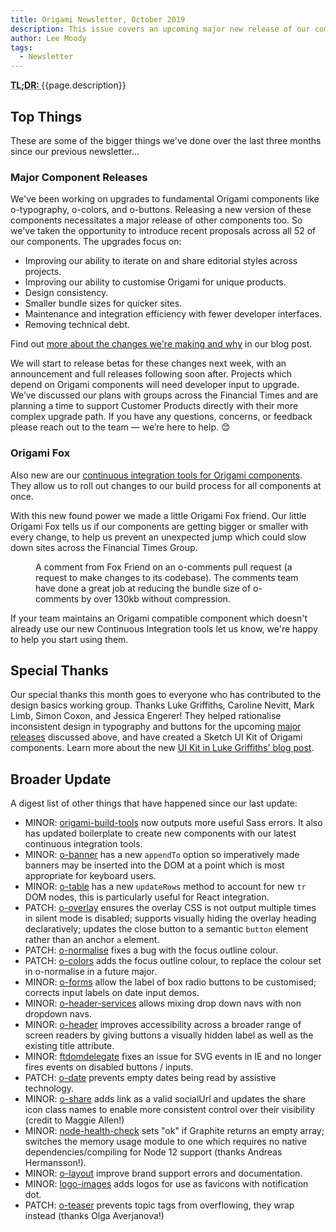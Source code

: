 ```yaml
---
title: Origami Newsletter, October 2019
description: This issue covers an upcoming major new release of our components including o-typography, o-colors, and o-buttons; plus we discuss our new Continuous Integration tools.
author: Lee Moody
tags:
  - Newsletter
---
```


<abbr title="Too long; didn't read">
	<strong>
	TL;DR:
	</strong>
</abbr> {{page.description}}

## Top Things

These are some of the bigger things we've done over the last three months since our previous newsletter...

### Major Component Releases

We've been working on upgrades to fundamental Origami components like o-typography, o-colors, and o-buttons. Releasing a new version of these components necessitates a major release of other components too. So we've taken the opportunity to introduce recent proposals across all 52 of our components. The upgrades focus on:

- Improving our ability to iterate on and share editorial styles across projects.
- Improving our ability to customise Origami for unique products.
- Design consistency.
- Smaller bundle sizes for quicker sites.
- Maintenance and integration efficiency with fewer developer interfaces.
- Removing technical debt.

Find out [more about the changes we're making and why](/blog/2019/10/31/major-cascade/) in our blog post.

We will start to release betas for these changes next week, with an announcement and full releases following soon after. Projects which depend on Origami components will need developer input to upgrade. We’ve discussed our plans with groups across the Financial Times and are planning a time to support Customer Products directly with their more complex upgrade path. If you have any questions, concerns, or feedback please reach out to the team — we’re here to help. 😊

### Origami Fox

Also new are our [continuous integration tools for Origami components](https://github.com/financial-times/origami-ci-tools). They allow us to roll out changes to our build process for all components at once.

With this new found power we made a little Origami Fox friend. Our little Origami Fox tells us if our components are getting bigger or smaller with every change, to help us prevent an unexpected jump which could slow down sites across the Financial Times Group.

<figure>
	<img
		alt=""
		src="https://www.ft.com/__origami/service/image/v2/images/raw/https://origami.ft.com/assets/images/2019-10-31-newsletter/fox-friend.png?source=origami&quality=highest"
	/>
	<figcaption>
		A comment from Fox Friend on an o-comments pull request (a request to make changes to its codebase). The comments team have done a great job at reducing the bundle size of o-comments by over 130kb without compression.
	</figcaption>
</figure>

If your team maintains an Origami compatible component which doesn't already use our new Continuous Integration tools let us know, we're happy to help you start using them.

## Special Thanks

Our special thanks this month goes to everyone who has contributed to the design basics working group. Thanks Luke Griffiths, Caroline Nevitt, Mark Limb, Simon Coxon, and Jessica Engerer! They helped rationalise inconsistent design in typography and buttons for the upcoming [major releases](/blog/2019/10/31/major-cascade/) discussed above, and have created a Sketch UI Kit of Origami components. Learn more about the new [UI Kit in Luke Griffiths' blog post](https://medium.com/ft-product-technology/ft-design-basics-1-why-we-finally-built-a-ui-kit-850e98b127bf).

## Broader Update

A digest list of other things that have happened since our last update:

- MINOR: [origami-build-tools](https://github.com/Financial-Times/origami-build-tools/) now outputs more useful Sass errors. It also has updated boilerplate to create new components with our latest continuous integration tools.
- MINOR: [o-banner](https://github.com/Financial-Times/o-banner) has a new `appendTo` option so imperatively made banners may be inserted into the DOM at a point which is most appropriate for keyboard users.
- MINOR: [o-table](https://github.com/Financial-Times/o-table) has a new `updateRows` method to account for new `tr` DOM nodes, this is particularly useful for React integration.
- PATCH: [o-overlay](https://github.com/Financial-Times/o-overlay) ensures the overlay CSS is not output multiple times in silent mode is disabled; supports visually hiding the overlay heading declaratively; updates the close button to a semantic `button` element rather than an anchor `a` element.
- PATCH: [o-normalise](https://github.com/Financial-Times/o-normalise) fixes a bug with the focus outline colour.
- PATCH: [o-colors](https://github.com/Financial-Times/o-colors) adds the focus outline colour, to replace the colour set in o-normalise in a future major.
- MINOR: [o-forms](https://github.com/Financial-Times/o-forms) allow the label of box radio buttons to be customised; corrects input labels on date input demos.
- MINOR: [o-header-services](https://github.com/Financial-Times/o-header-services) allows mixing drop down navs with non dropdown navs.
- MINOR: [o-header](https://github.com/Financial-Times/o-header) improves accessibility across a broader range of screen readers by giving buttons a visually hidden label as well as the existing title attribute.
- MINOR: [ftdomdelegate](https://github.com/Financial-Times/ftdomdelegate) fixes an issue for SVG events in IE and no longer fires events on disabled buttons / inputs.
- PATCH: [o-date](https://github.com/Financial-Times/o-date) prevents empty dates being read by assistive technology.
- MINOR: [o-share](https://github.com/Financial-Times/o-share) adds link as a valid socialUrl and updates the share icon class names to enable more consistent control over their visibility (credit to Maggie Allen!)
- MINOR: [node-health-check](https://github.com/Financial-Times/node-health-check) sets "ok" if Graphite returns an empty array; switches the memory usage module to one which requires no native dependencies/compiling for Node 12 support (thanks Andreas Hermansson!).
- MINOR: [o-layout](https://github.com/Financial-Times/o-layout) improve brand support errors and documentation.
- MINOR: [logo-images](https://github.com/Financial-Times/logo-images) adds logos for use as favicons with notification dot.
- PATCH: [o-teaser](https://github.com/Financial-Times/o-teaser) prevents topic tags from overflowing, they wrap instead (thanks Olga Averjanova!)
